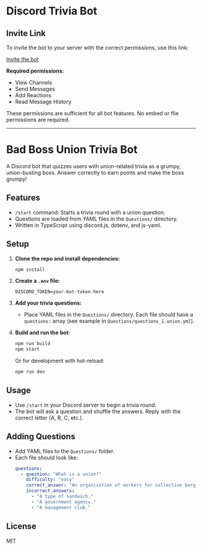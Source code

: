 # Discord Trivia Bot

## Invite Link

To invite the bot to your server with the correct permissions, use this link:

[Invite the bot](https://discord.com/oauth2/authorize?client_id=1387544241705713784&scope=bot%20applications.commands&permissions=68608)

**Required permissions:**
- View Channels
- Send Messages
- Add Reactions
- Read Message History

These permissions are sufficient for all bot features. No embed or file permissions are required.

---

# Bad Boss Union Trivia Bot

A Discord bot that quizzes users with union-related trivia as a grumpy, union-busting boss. Answer correctly to earn points and make the boss grumpy!

## Features
- `/start` command: Starts a trivia round with a union question.
- Questions are loaded from YAML files in the `Questions/` directory.
- Written in TypeScript using discord.js, dotenv, and js-yaml.

## Setup
1. **Clone the repo and install dependencies:**
   ```sh
   npm install
   ```
2. **Create a `.env` file:**
   ```env
   DISCORD_TOKEN=your-bot-token-here
   ```
3. **Add your trivia questions:**
   - Place YAML files in the `Questions/` directory. Each file should have a `questions:` array (see example in `Questions/questions_1.union.yml`).

4. **Build and run the bot:**
   ```sh
   npm run build
   npm start
   ```
   Or for development with hot-reload:
   ```sh
   npm run dev
   ```

## Usage
- Use `/start` in your Discord server to begin a trivia round.
- The bot will ask a question and shuffle the answers. Reply with the correct letter (A, B, C, etc.).

## Adding Questions
- Add YAML files to the `Questions/` folder.
- Each file should look like:
  ```yaml
  questions:
    - question: "What is a union?"
      difficulty: "easy"
      correct_answer: "An organization of workers for collective bargaining."
      incorrect_answers:
        - "A type of sandwich."
        - "A government agency."
        - "A management club."
  ```

## License
MIT 